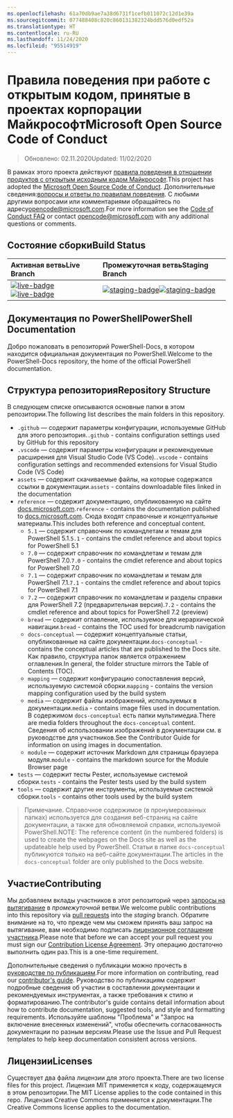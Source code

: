 ```yaml
---
ms.openlocfilehash: 61a70db9ae7a38d6731f1cefb011072c12d1e39a
ms.sourcegitcommit: 077488408c820c860131382324bdd576d0edf52a
ms.translationtype: HT
ms.contentlocale: ru-RU
ms.lasthandoff: 11/24/2020
ms.locfileid: "95514919"
---
```

# <a name="microsoft-open-source-code-of-conduct"></a><span data-ttu-id="2acc9-101">Правила поведения при работе с открытым кодом, принятые в проектах корпорации Майкрософт</span><span class="sxs-lookup"><span data-stu-id="2acc9-101">Microsoft Open Source Code of Conduct</span></span>

> <span data-ttu-id="2acc9-102">Обновлено: 02.11.2020</span><span class="sxs-lookup"><span data-stu-id="2acc9-102">Updated: 11/02/2020</span></span>

<span data-ttu-id="2acc9-103">В рамках этого проекта действуют [правила поведения в отношении продуктов с открытым исходным кодом Майкрософт](https://opensource.microsoft.com/codeofconduct/).</span><span class="sxs-lookup"><span data-stu-id="2acc9-103">This project has adopted the [Microsoft Open Source Code of Conduct](https://opensource.microsoft.com/codeofconduct/).</span></span> <span data-ttu-id="2acc9-104">Дополнительные сведения:[вопросы и ответы по правилам поведения](https://opensource.microsoft.com/codeofconduct/faq/). С любыми другими вопросами или комментариями обращайтесь по адресу[opencode@microsoft.com](mailto:opencode@microsoft.com).</span><span class="sxs-lookup"><span data-stu-id="2acc9-104">For more information see the [Code of Conduct FAQ](https://opensource.microsoft.com/codeofconduct/faq/) or contact [opencode@microsoft.com](mailto:opencode@microsoft.com) with any additional questions or comments.</span></span>

[live-badge]: https://powershell.visualstudio.com/PowerShell-Docs/_apis/build/status/PowerShell-Docs-CI?branchName=live
[staging-badge]: https://powershell.visualstudio.com/PowerShell-Docs/_apis/build/status/PowerShell-Docs-CI?branchName=staging

## <a name="build-status"></a><span data-ttu-id="2acc9-107">Состояние сборки</span><span class="sxs-lookup"><span data-stu-id="2acc9-107">Build Status</span></span>

|          <span data-ttu-id="2acc9-108">Активная ветвь</span><span class="sxs-lookup"><span data-stu-id="2acc9-108">Live Branch</span></span>          |           <span data-ttu-id="2acc9-109">Промежуточная ветвь</span><span class="sxs-lookup"><span data-stu-id="2acc9-109">Staging Branch</span></span>            |
| :---------------------------- | :---------------------------------- |
| <span data-ttu-id="2acc9-110">[![live-badge][]][live-badge]</span><span class="sxs-lookup"><span data-stu-id="2acc9-110">[![live-badge][]][live-badge]</span></span> | <span data-ttu-id="2acc9-111">[![staging-badge][]][staging-badge]</span><span class="sxs-lookup"><span data-stu-id="2acc9-111">[![staging-badge][]][staging-badge]</span></span> |

## <a name="powershell-documentation"></a><span data-ttu-id="2acc9-112">Документация по PowerShell</span><span class="sxs-lookup"><span data-stu-id="2acc9-112">PowerShell Documentation</span></span>

<span data-ttu-id="2acc9-113">Добро пожаловать в репозиторий PowerShell-Docs, в котором находится официальная документация по PowerShell.</span><span class="sxs-lookup"><span data-stu-id="2acc9-113">Welcome to the PowerShell-Docs repository, the home of the official PowerShell documentation.</span></span>

## <a name="repository-structure"></a><span data-ttu-id="2acc9-114">Структура репозитория</span><span class="sxs-lookup"><span data-stu-id="2acc9-114">Repository Structure</span></span>

<span data-ttu-id="2acc9-115">В следующем списке описываются основные папки в этом репозитории.</span><span class="sxs-lookup"><span data-stu-id="2acc9-115">The following list describes the main folders in this repository.</span></span>

- <span data-ttu-id="2acc9-116">`.github` — содержит параметры конфигурации, используемые GitHub для этого репозитория.</span><span class="sxs-lookup"><span data-stu-id="2acc9-116">`.github` - contains configuration settings used by GitHub for this repository</span></span>
- <span data-ttu-id="2acc9-117">`.vscode` — содержит параметры конфигурации и рекомендуемые расширения для Visual Studio Code (VS Code).</span><span class="sxs-lookup"><span data-stu-id="2acc9-117">`.vscode` - contains configuration settings and recommended extensions for Visual Studio Code (VS Code)</span></span>
- <span data-ttu-id="2acc9-118">`assets` — содержит скачиваемые файлы, на которые содержатся ссылки в документации.</span><span class="sxs-lookup"><span data-stu-id="2acc9-118">`assets` - contains downloadable files linked in the documentation</span></span>
- <span data-ttu-id="2acc9-119">`reference` — содержит документацию, опубликованную на сайте [docs.microsoft.com]([https://docs.microsoft.com/powershell/scripting/).</span><span class="sxs-lookup"><span data-stu-id="2acc9-119">`reference` - contains the documentation published to [docs.microsoft.com]([https://docs.microsoft.com/powershell/scripting/).</span></span> <span data-ttu-id="2acc9-120">Сюда входят справочные и концептуальные материалы.</span><span class="sxs-lookup"><span data-stu-id="2acc9-120">This includes both reference and conceptual content.</span></span>
  - <span data-ttu-id="2acc9-121">`5.1` — содержит справочник по командлетам и темам для PowerShell 5.1.</span><span class="sxs-lookup"><span data-stu-id="2acc9-121">`5.1` - contains the cmdlet reference and about topics for PowerShell 5.1</span></span>
  - <span data-ttu-id="2acc9-122">`7.0` — содержит справочник по командлетам и темам для PowerShell 7.0.</span><span class="sxs-lookup"><span data-stu-id="2acc9-122">`7.0` - contains the cmdlet reference and about topics for PowerShell 7.0</span></span>
  - <span data-ttu-id="2acc9-123">`7.1` — содержит справочник по командлетам и темам для PowerShell 7.1.</span><span class="sxs-lookup"><span data-stu-id="2acc9-123">`7.1` - contains the cmdlet reference and about topics for PowerShell 7.1</span></span>
  - <span data-ttu-id="2acc9-124">`7.2` — содержит справочник по командлетам и разделы справки для PowerShell 7.2 (предварительная версия).</span><span class="sxs-lookup"><span data-stu-id="2acc9-124">`7.2` - contains the cmdlet reference and about topics for PowerShell 7.2 (preview)</span></span>
  - <span data-ttu-id="2acc9-125">`bread` — содержит оглавление, используемое для иерархической навигации.</span><span class="sxs-lookup"><span data-stu-id="2acc9-125">`bread` - contains the TOC used for breadcrumb navigation</span></span>
  - <span data-ttu-id="2acc9-126">`docs-conceptual` — содержит концептуальные статьи, опубликованные на сайте документации.</span><span class="sxs-lookup"><span data-stu-id="2acc9-126">`docs-conceptual` - contains the conceptual articles that are published to the Docs site.</span></span> <span data-ttu-id="2acc9-127">Как правило, структура папок является отражением оглавления.</span><span class="sxs-lookup"><span data-stu-id="2acc9-127">In general, the folder structure mirrors the Table of Contents (TOC).</span></span>
  - <span data-ttu-id="2acc9-128">`mapping` — содержит конфигурацию сопоставления версий, используемую системой сборки.</span><span class="sxs-lookup"><span data-stu-id="2acc9-128">`mapping` - contains the version mapping configuration used by the build system</span></span>
  - <span data-ttu-id="2acc9-129">`media` — содержит файлы изображений, используемых в документации.</span><span class="sxs-lookup"><span data-stu-id="2acc9-129">`media` - contains image files used in documentation.</span></span> <span data-ttu-id="2acc9-130">В содержимом `docs-conceptual` есть папки мультимедиа.</span><span class="sxs-lookup"><span data-stu-id="2acc9-130">There are media folders throughout the `docs-conceptual` content.</span></span> <span data-ttu-id="2acc9-131">Сведения об использовании изображений в документации см. в руководстве для участников.</span><span class="sxs-lookup"><span data-stu-id="2acc9-131">See the Contributor Guide for information on using images in documentation.</span></span>
  - <span data-ttu-id="2acc9-132">`module` — содержит источник Markdown для страницы браузера модуля.</span><span class="sxs-lookup"><span data-stu-id="2acc9-132">`module` - contains the markdown source for the Module Browser page</span></span>
- <span data-ttu-id="2acc9-133">`tests` — содержит тесты Pester, используемые системой сборки.</span><span class="sxs-lookup"><span data-stu-id="2acc9-133">`tests` - contains the Pester tests used by the build system</span></span>
- <span data-ttu-id="2acc9-134">`tools` — содержит другие инструменты, используемые системой сборки.</span><span class="sxs-lookup"><span data-stu-id="2acc9-134">`tools` - contains other tools used by the build system</span></span>

> <span data-ttu-id="2acc9-135">Примечание. Справочное содержимое (в пронумерованных папках) используется для создания веб-страниц на сайте документации, а также для обновляемой справки, используемой PowerShell.</span><span class="sxs-lookup"><span data-stu-id="2acc9-135">NOTE: The reference content (in the numbered folders) is used to create the webpages on the Docs site as well as the updateable help used by PowerShell.</span></span>
> <span data-ttu-id="2acc9-136">Статьи в папке `docs-conceptual` публикуются только на веб-сайте документации.</span><span class="sxs-lookup"><span data-stu-id="2acc9-136">The articles in the `docs-conceptual` folder are only published to the Docs website.</span></span>

## <a name="contributing"></a><span data-ttu-id="2acc9-137">Участие</span><span class="sxs-lookup"><span data-stu-id="2acc9-137">Contributing</span></span>

<span data-ttu-id="2acc9-138">Мы добавляем вклады участников в этот репозиторий через [запросы на вытягивание](https://help.github.com/articles/using-pull-requests/) в _промежуточной_ ветви.</span><span class="sxs-lookup"><span data-stu-id="2acc9-138">We welcome public contributions into this repository via [pull requests](https://help.github.com/articles/using-pull-requests/) into the _staging_ branch.</span></span>
<span data-ttu-id="2acc9-139">Обратите внимание на то, что прежде чем мы сможем принять ваш запрос на вытягивание, вам необходимо подписать [лицензионное соглашение участника](https://cla.microsoft.com/).</span><span class="sxs-lookup"><span data-stu-id="2acc9-139">Please note that before we can accept your pull request you must sign our [Contribution License Agreement](https://cla.microsoft.com/).</span></span> <span data-ttu-id="2acc9-140">Эту операцию достаточно выполнить один раз.</span><span class="sxs-lookup"><span data-stu-id="2acc9-140">This is a one-time requirement.</span></span>

<span data-ttu-id="2acc9-141">Дополнительные сведения о публикации можно прочесть в [руководстве по публикациям](https://aka.ms/PSDocsContributor).</span><span class="sxs-lookup"><span data-stu-id="2acc9-141">For more information on contributing, read our [contributor's guide](https://aka.ms/PSDocsContributor).</span></span> <span data-ttu-id="2acc9-142">Руководство по публикациям содержит подробные сведения об участии в составлении документации и рекомендуемых инструментах, а также требования к стилю и форматированию.</span><span class="sxs-lookup"><span data-stu-id="2acc9-142">The contributor's guide contains detail information about how to contribute documentation, suggested tools, and style and formatting requirements.</span></span> <span data-ttu-id="2acc9-143">Используйте шаблоны "Проблема" и "Запрос на включение внесенных изменений", чтобы обеспечить согласованность документации по разным версиям.</span><span class="sxs-lookup"><span data-stu-id="2acc9-143">Please use the Issue and Pull Request templates to help keep documentation consistent across versions.</span></span>

## <a name="licenses"></a><span data-ttu-id="2acc9-144">Лицензии</span><span class="sxs-lookup"><span data-stu-id="2acc9-144">Licenses</span></span>

<span data-ttu-id="2acc9-145">Существует два файла лицензии для этого проекта.</span><span class="sxs-lookup"><span data-stu-id="2acc9-145">There are two license files for this project.</span></span> <span data-ttu-id="2acc9-146">Лицензия MIT применяется к коду, содержащемуся в этом репозитории.</span><span class="sxs-lookup"><span data-stu-id="2acc9-146">The MIT License applies to the code contained in this repo.</span></span> <span data-ttu-id="2acc9-147">Лицензия Creative Commons применяется к документации.</span><span class="sxs-lookup"><span data-stu-id="2acc9-147">The Creative Commons license applies to the documentation.</span></span>
